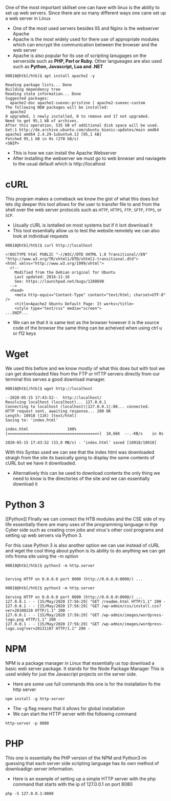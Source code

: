 One of the most important skillset one can have with linux is the ability to set up web servers. Since there are so many different ways one cane set up a web server in Linux 

- One of the most used servers besides IIS and Nginx is the webserver Apache 
- Apache is the most widely used for there use of appropriate modules which can encrypt the communication between the browser and the web server
- Apache is also popular for its use of scripting lanugages on the serverside such as **PHP, Perl or Ruby.** Other langueages are also used such as **Python, Javascript, Lua and .NET** 
```shell-session
00818@htb[/htb]$ apt install apache2 -y

Reading package lists... Done
Building dependency tree       
Reading state information... Done
Suggested packages:
  apache2-doc apache2-suexec-pristine | apache2-suexec-custom
The following NEW packages will be installed:
  apache2
0 upgraded, 1 newly installed, 0 to remove and 17 not upgraded.
Need to get 95,1 kB of archives.
After this operation, 535 kB of additional disk space will be used.
Get:1 http://de.archive.ubuntu.com/ubuntu bionic-updates/main amd64 apache2 amd64 2.4.29-1ubuntu4.13 [95,1 kB]
Fetched 95,1 kB in 0s (270 kB/s)   
<SNIP>
```
- This is how we can install the Apache Webserver 
- After installing the webserver we must go to web browser and naviagete to the usual default which is http://localhost 

# cURL
This program makes a comeback we know the gist of what this does but lets dig deeper this tool allows for the user to transfer file to and from the shell over the web server protocols such as `HTTP`, `HTTPS`, `FTP`, `SFTP`, `FTPS`, or `SCP`. 

- Usually cURL is isntalled on most systems but if it isnt download it 
- This tool essentially allow us to test the website remotely we can also look at individual requests 

```shell-session
00818@htb[/htb]$ curl http://localhost

<!DOCTYPE html PUBLIC "-//W3C//DTD XHTML 1.0 Transitional//EN" "http://www.w3.org/TR/xhtml1/DTD/xhtml1-transitional.dtd">
<html xmlns="http://www.w3.org/1999/xhtml">
  <!--
    Modified from the Debian original for Ubuntu
    Last updated: 2016-11-16
    See: https://launchpad.net/bugs/1288690
  -->
  <head>
    <meta http-equiv="Content-Type" content="text/html; charset=UTF-8" />
    <title>Apache2 Ubuntu Default Page: It works</title>
    <style type="text/css" media="screen">
...SNIP...
```

-  We can se that it is same text as the browser however it is the source code of the browser the same thing can be acheived when using ctrl u or f12 keys 

# Wget 
We used this before and we know mostly of what this does but with tool we can get downloaded files from the FTP or HTTP servers directly from our terminal this serves a good download manager. 

```shell-session
00818@htb[/htb]$ wget http://localhost

--2020-05-15 17:43:52--  http://localhost/
Resolving localhost (localhost)... 127.0.0.1
Connecting to localhost (localhost)|127.0.0.1|:80... connected.
HTTP request sent, awaiting response... 200 OK
Length: 10918 (11K) [text/html]
Saving to: 'index.html'

index.html                 100%[=======================================>]  10,66K  --.-KB/s    in 0s      

2020-05-15 17:43:52 (33,0 MB/s) - ‘index.html’ saved [10918/10918]
```

With this Syntax used we can see that the index html was downloaded straigh from the site its basically going to display the same contents of cURL but we have it downloaded. 

- Alternatively this can be used to download contents the only thing we need to know is the directories of the site and we can essentially download it 

# Python 3 
[[Python]] FInally we can connect the HTB  modules and the CSE side of my life essentially there are many uses of the programming language in thje Cyber side such as creating cron jobs and virus's other cool programs and setting up web servers via Python 3. 

For this case Python 3 is also another option we can use instead of cURL and wget the cool thing about python is its ability to do anything we can get info froma  site using the -m option 

```shell-session
00818@htb[/htb]$ python3 -m http.server
```

```shell-session

Serving HTTP on 0.0.0.0 port 8000 (http://0.0.0.0:8000/) ...
```

```shell-session
00818@htb[/htb]$ python3 -m http.server

Serving HTTP on 0.0.0.0 port 8000 (http://0.0.0.0:8000/) ...
127.0.0.1 - - [15/May/2020 17:56:29] "GET /readme.html HTTP/1.1" 200 -
127.0.0.1 - - [15/May/2020 17:56:29] "GET /wp-admin/css/install.css?ver=20100228 HTTP/1.1" 200 -
127.0.0.1 - - [15/May/2020 17:56:29] "GET /wp-admin/images/wordpress-logo.png HTTP/1.1" 200 -
127.0.0.1 - - [15/May/2020 17:56:29] "GET /wp-admin/images/wordpress-logo.svg?ver=20131107 HTTP/1.1" 200 -
```

# NPM 
NPM is a package manager in Linux that essentially us top download a basic web server package.  It stands for the Node Package Manager This is used widely for just the Javascript projects on the server side. 

- Here are some use full commands this one is for the installation fo the http server 

```Shell-session
npm install -g http-server
```
- The -g flag means that it allows for global installation
- We can start the HTTP server with the following command 

```Shell-session 
http-server -p 8080
```


# PHP 
This one is essentially the PHP version of the NPM and Python3 im guessing that each server side scripting language has its own method of downloadign server information. 

- Here is an example of setting up a simple HTTP server with the php command that starts with the ip of 127.0.0.1 on port 8080

```shell-session
php -S 127.0.0.1:8080
```

